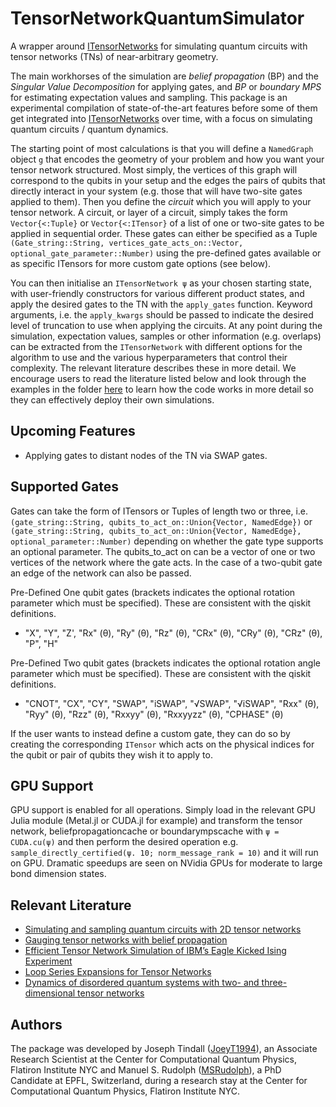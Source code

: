 # TensorNetworkQuantumSimulator

A wrapper around [ITensorNetworks](https://github.com/ITensor/ITensorNetworks.jl) for simulating quantum circuits with tensor networks (TNs) of near-arbitrary geometry. 

The main workhorses of the simulation are _belief propagation_ (BP) and the _Singular Value Decomposition_ for applying gates, and _BP_ or _boundary MPS_ for estimating expectation values and sampling. This package is an experimental compilation of state-of-the-art features before some of them get integrated into [ITensorNetworks](https://github.com/ITensor/ITensorNetworks.jl) over time, with a focus on simulating quantum circuits / quantum dynamics.

The starting point of most calculations is that you will define a `NamedGraph` object `g` that encodes the geometry of your problem and how you want your tensor network structured. Most simply, the vertices of this graph will correspond to the qubits in your setup and the edges the pairs of qubits that directly interact in your system (e.g. those that will have two-site gates applied to them). Then you define the _circuit_ which you will apply to your tensor network. A circuit, or layer of a circuit, simply takes the form `Vector{<:Tuple}` or `Vector{<:ITensor}` of a list of one or two-site gates to be applied in sequential order. These gates can either be specified as a Tuple `(Gate_string::String, vertices_gate_acts_on::Vector, optional_gate_parameter::Number)` using the pre-defined gates available or as specific ITensors for more custom gate options (see below).    

You can then initialise an `ITensorNetwork ψ` as your chosen starting state,  with user-friendly constructors for various different product states, and apply the desired gates to the TN with the `apply_gates` function. Keyword arguments, i.e. the `apply_kwargs` should be passed to indicate the desired level of truncation to use when applying the circuits. At any point during the simulation, expectation values, samples or other information (e.g. overlaps) can be extracted from the `ITensorNetwork` with different options for the algorithm to use and the various hyperparameters that control their complexity. The relevant literature describes these in more detail. We encourage users to read the literature listed below and look through the examples in the folder [here](examples/) to learn how the code works in more detail so they can effectively deploy their own simulations.

## Upcoming Features
- Applying gates to distant nodes of the TN via SWAP gates.

## Supported Gates
Gates can take the form of ITensors or Tuples of length two or three, i.e.
`(gate_string::String, qubits_to_act_on::Union{Vector, NamedEdge})` or `(gate_string::String, qubits_to_act_on::Union{Vector, NamedEdge}, optional_parameter::Number)` depending on whether the gate type supports an optional parameter. The qubits_to_act on can be a vector of one or two vertices of the network where the gate acts. In the case of a two-qubit gate an edge of the network can also be passed. 

Pre-Defined One qubit gates (brackets indicates the optional rotation parameter which must be specified). These are consistent with the qiskit definitions.
- "X", "Y", "Z', "Rx" (θ), "Ry" (θ), "Rz" (θ), "CRx" (θ), "CRy" (θ), "CRz" (θ), "P", "H"

Pre-Defined Two qubit gates (brackets indicates the optional rotation angle parameter which must be specified). These are consistent with the qiskit definitions.
- "CNOT", "CX", "CY", "SWAP", "iSWAP", "√SWAP", "√iSWAP", "Rxx" (θ), "Ryy" (θ), "Rzz" (θ), "Rxxyy" (θ), "Rxxyyzz" (θ), "CPHASE" (θ)

If the user wants to instead define a custom gate, they can do so by creating the corresponding `ITensor` which acts on the physical indices for the qubit or pair of qubits they wish it to apply to.

## GPU Support
GPU support is enabled for all operations. Simply load in the relevant GPU Julia module (Metal.jl or CUDA.jl for example) and transform the tensor network, beliefpropagationcache or boundarympscache with `ψ = CUDA.cu(ψ)` and then perform the desired operation e.g. `sample_directly_certified(ψ. 10; norm_message_rank = 10)` and it will run on GPU. Dramatic speedups are seen on NVidia GPUs for moderate to large bond dimension states. 

## Relevant Literature
- [Simulating and sampling quantum circuits with 2D tensor networks](https://arxiv.org/abs/2507.11424)
- [Gauging tensor networks with belief propagation](https://www.scipost.org/SciPostPhys.15.6.222?acad_field_slug=chemistry)
- [Efficient Tensor Network Simulation of IBM’s Eagle Kicked Ising Experiment](https://journals.aps.org/prxquantum/abstract/10.1103/PRXQuantum.5.010308)
- [Loop Series Expansions for Tensor Networks](https://arxiv.org/abs/2409.03108)
- [Dynamics of disordered quantum systems with two- and three-dimensional tensor networks](https://arxiv.org/abs/2503.05693)

## Authors
The package was developed by Joseph Tindall ([JoeyT1994](https://github.com/JoeyT1994)), an Associate Research Scientist at the Center for Computational Quantum Physics, Flatiron Institute NYC and Manuel S. Rudolph ([MSRudolph](https://github.com/MSRudolph)), a PhD Candidate at EPFL, Switzerland, during a research stay at the Center for Computational Quantum Physics, Flatiron Institute NYC.

